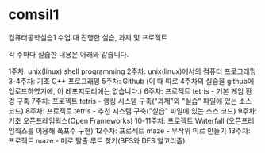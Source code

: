 # comsil1
컴퓨터공학실습1 수업 때 진행한 실습, 과제 및 프로젝트

각 주마다 실습한 내용은 아래와 같습니다.

1주차: unix(linux) shell programming
2주차: unix(linux)에서의 컴퓨터 프로그래밍
3-4주차: 기초 C++ 프로그래밍
5주차: Github (이 때 따로 4주차의 실습을 github에 업로드하였기에, 이 레포지토리에는 없습니다.)
6주차: 프로젝트 tetris - 기본 게임 환경 구축
7주차: 프로젝트 tetris - 랭킹 시스템 구축("과제"와 "실습" 파일에 있는 소스 코드)
8주차: 프로젝트 tetris - 추천 시스템 구축("실습" 파일에 있는 소스 코드)
9주차: 기초 오픈프레임웍스(Open Frameworks)
10-11주차: 프로젝트 Waterfall (오픈프레임웍스를 이용해 폭포수 구현)
12주차: 프로젝트 maze - 무작위 미로 만들기
13주차: 프로젝트 maze - 미로 탈출 루트 찾기(BFS와 DFS 알고리즘)
